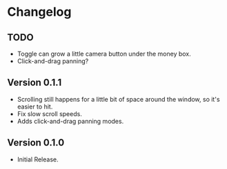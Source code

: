 ﻿Changelog
==============

## TODO
* Toggle can grow a little camera button under the money box.
* Click-and-drag panning?

## Version 0.1.1
* Scrolling still happens for a little bit of space around the window, so it's easier to hit.
* Fix slow scroll speeds.
* Adds click-and-drag panning modes.

## Version 0.1.0
* Initial Release.